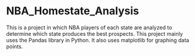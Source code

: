 # NBA_Homestate_Analysis

This is a project in which NBA players of each state are analyzed to determine which state produces the best prospects. This project mainly uses the Pandas library in Python. It also uses matplotlib for graphing data points.
